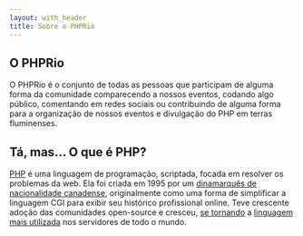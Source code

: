 ```yaml
---
layout: with_header
title: Sobre o PHPRio
---
```


## O PHPRio
O PHPRio é o conjunto de todas as pessoas que participam de alguma forma da
comunidade comparecendo a nossos eventos, codando algo público, comentando em
redes sociais ou contribuindo de alguma forma para a organização de nossos
eventos e divulgação do PHP em terras fluminenses.


## Tá, mas... O que é PHP?
[PHP] é uma linguagem de programação, scriptada, focada em resolver os problemas
da web. Ela foi criada em 1995 por um
[dinamarquês de nacionalidade canadense][rasmus-lerdorf], originalmente como uma
forma de simplificar a linguagem CGI para exibir seu
histórico profissional online. Teve crescente adoção das comunidades open-source
e cresceu, [se tornando][php-stats] a [linguagem mais utilizada][stats] nos
servidores de todo o mundo.

[php]: http://php.net/manual/en/history.php.php
[rasmus-lerdorf]: https://en.wikipedia.org/wiki/Rasmus_Lerdorf
[php-stats]: http://php.net/usage.php
[stats]: https://w3techs.com/technologies/overview/programming_language/all
